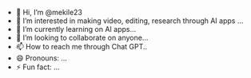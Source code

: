 - 👋 Hi, I’m @mekile23
- 👀 I’m interested in making video, editing, research through AI apps ...
- 🌱 I’m currently learning on AI apps...
- 💞️ I’m looking to collaborate on anyone...
- 📫 How to reach me through Chat GPT..
- 😄 Pronouns: ...
- ⚡ Fun fact: ...

<!---
mekile23/mekile23 is a ✨ special ✨ repository because its `README.md` (this file) appears on your GitHub profile.
You can click the Preview link to take a look at your changes.
--->
